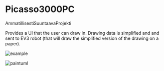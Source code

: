 # Picasso3000PC

AmmatillisestiSuuntaavaProjekti

Provides a UI that the user can draw in. Drawing data is simplified and and sent to EV3 robot (that will draw the simplified version of the drawing on a paper).

![example](https://cloud.githubusercontent.com/assets/11061511/12088449/fa88681e-b2e3-11e5-953a-17c923863097.png)


![paintuml](https://cloud.githubusercontent.com/assets/11061511/12017830/4d39850a-ad64-11e5-9bce-410df72f9d87.png)

